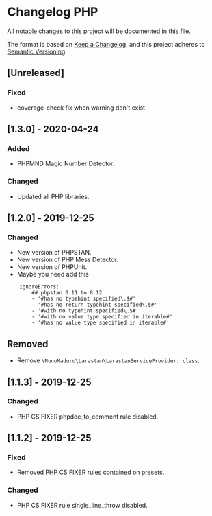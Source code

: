 # Changelog PHP
All notable changes to this project will be documented in this file.

The format is based on [Keep a Changelog](https://keepachangelog.com/en/1.0.0/),
and this project adheres to [Semantic Versioning](https://semver.org/spec/v2.0.0.html).

## [Unreleased]

### Fixed
- coverage-check fix when warning don't exist.
 
## [1.3.0] - 2020-04-24

### Added
- PHPMND Magic Number Detector.
 
### Changed
- Updated all PHP libraries.
 
## [1.2.0] - 2019-12-25

### Changed 
- New version of PHPSTAN.
- New version of PHP Mess Detector. 
- New version of PHPUnit.
- Maybe you need add this
```
    ignoreErrors:
        ## phpstan 0.11 to 0.12
        - '#has no typehint specified\.$#'
        - '#has no return typehint specified\.$#'
        - '#with no typehint specified\.$#'
        - '#with no value type specified in iterable#'
        - '#has no value type specified in iterable#'
```

## Removed
- Remove `\NunoMaduro\Larastan\LarastanServiceProvider::class`.

## [1.1.3] - 2019-12-25

### Changed
- PHP CS FIXER phpdoc_to_comment rule disabled.

## [1.1.2] - 2019-12-25

### Fixed
- Removed PHP CS FIXER rules contained on presets.

### Changed 
- PHP CS FIXER rule single_line_throw disabled. 
